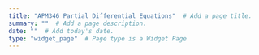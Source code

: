 ```yaml
---
title: "APM346 Partial Differential Equations"  # Add a page title.
summary: ""  # Add a page description.
date: ""  # Add today's date.
type: "widget_page"  # Page type is a Widget Page
---
```

